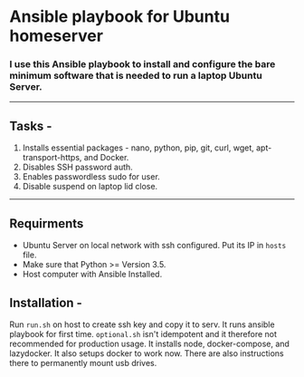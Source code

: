 # Ansible playbook for Ubuntu homeserver
### I use this Ansible playbook to install and configure the bare minimum software that is needed to run a laptop Ubuntu Server. 
---
## Tasks - 
1. Installs essential packages - nano, python, pip, git, curl, wget, apt-transport-https, and Docker.
1. Disables SSH password auth.
1. Enables passwordless sudo for user.
1. Disable suspend on laptop lid close.
---

## Requirments
* Ubuntu Server on local network with ssh configured. Put its IP in `hosts` file.
* Make sure that Python >= Version 3.5.
* Host computer with Ansible Installed.

## Installation - 
Run `run.sh` on host to create ssh key and copy it to serv. It runs ansible playbook for first time. 
`optional.sh` isn't idempotent and it therefore not recommended for production usage. It installs node, docker-compose, and lazydocker. It also setups docker to work now. There are also instructions there to permanently mount usb drives.

